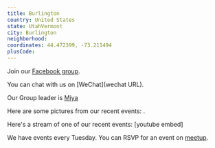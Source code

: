 ```yaml
---
title: Burlington
country: United States
state: UtahVermont
city: Burlington
neighborhood: 
coordinates: 44.472399, -73.211494
plusCode:
---
```

Join our [Facebook group](https://www.facebook.com/groups/free.code.camp.burlington.VT).

You can chat with us on [WeChat](wechat URL).

Our Group leader is [Miya](freecodecamp.org/miya)

Here are some pictures from our recent events:
![]().

Here's a stream of one of our recent events:
[youtube embed]

We have events every Tuesday. You can RSVP for an event on [meetup](meetupurl).
